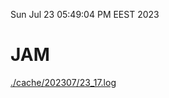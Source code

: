 Sun Jul 23 05:49:04 PM EEST 2023
# JAM
<a href='./cache/202307/23_17.log'>./cache/202307/23_17.log</a>
